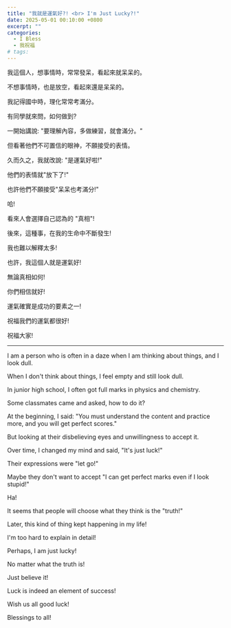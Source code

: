 ```yaml
---
title: "我就是運氣好?! <br> I'm Just Lucky?!"
date: 2025-05-01 00:10:00 +0800
excerpt: ""
categories:
  - I Bless
  - 我祝福
# tags:
---
```


我這個人，想事情時，常常發呆，看起來就呆呆的。

不想事情時，也是放空，看起來還是呆呆的。

我記得國中時，理化常常考滿分。

有同學就來問，如何做到?

一開始講說: "要理解內容，多做練習，就會滿分。"

但看著他們不可置信的眼神，不願接受的表情。

久而久之，我就改說: "是運氣好啦!"

他們的表情就"放下了!"

也許他們不願接受"呆呆也考滿分!"

哈!

看來人會選擇自己認為的 "真相"!

後來，這種事，在我的生命中不斷發生!

我也難以解釋太多!

也許，我這個人就是運氣好!

無論真相如何!

你們相信就好!

運氣確實是成功的要素之一!

祝福我們的運氣都很好!

祝福大家!

---

I am a person who is often in a daze when I am thinking about things, and I look dull.

When I don't think about things, I feel empty and still look dull.

In junior high school, I often got full marks in physics and chemistry.

Some classmates came and asked, how to do it?

At the beginning, I said: "You must understand the content and practice more, and you will get perfect scores."

But looking at their disbelieving eyes and unwillingness to accept it.

Over time, I changed my mind and said, "It's just luck!"

Their expressions were "let go!"

Maybe they don't want to accept "I can get perfect marks even if I look stupid!"

Ha!

It seems that people will choose what they think is the "truth!"

Later, this kind of thing kept happening in my life!

I'm too hard to explain in detail!

Perhaps, I am just lucky!

No matter what the truth is!

Just believe it!

Luck is indeed an element of success!

Wish us all good luck!

Blessings to all!

<!--

FB: 

Twitter:

-->

